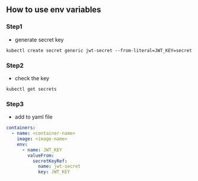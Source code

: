 ## How to use env variables

### Step1

- generate secret key

```shell
kubectl create secret generic jwt-secret --from-literal=JWT_KEY=secret
```

### Step2

- check the key

```shell
kubectl get secrets
```

### Step3

- add to yaml file

```yaml
containers:
  - name: <container-name>
    image: <image-name>
    env:
      - name: JWT_KEY
        valueFrom:
          secretKeyRef:
            name: jwt-secret
            key: JWT_KEY
```